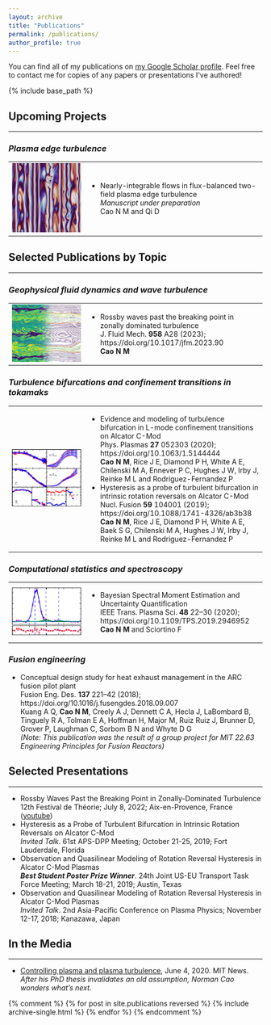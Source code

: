 ```yaml
---
layout: archive
title: "Publications"
permalink: /publications/
author_profile: true
---
```


You can find all of my publications on <a href="https://scholar.google.com/citations?user=WQRmB8MAAAAJ">my Google Scholar profile</a>. Feel free to contact me for copies of any papers or presentations I've authored!

{% include base_path %}

## Upcoming Projects
-----

### _Plasma edge turbulence_
<table>
  <tr>
    <td width="30%"><img src="/images/bhw.jpg" alt="Graphical abstract" width="100%" /></td>
    <td>
      <ul>
        <li><span class="papertitle">Nearly-integrable flows in flux-balanced two-field plasma edge turbulence</span><br/>
        <em>Manuscript under preparation</em><br/>
        Cao N M and Qi D</li>
      </ul>
    </td>
  </tr>
</table>

## Selected Publications by Topic
-----

### _Geophysical fluid dynamics and wave turbulence_
<table>
  <tr>
    <td width="30%"><img src="/images/rossbywaves.jpg" alt="Graphical abstract" width="100%" /></td>
    <td>
      <ul>
        <li><span class="papertitle">Rossby waves past the breaking point in zonally dominated turbulence</span><br/>
        J. Fluid Mech. <strong>958</strong> A28 (2023); <a>https://doi.org/10.1017/jfm.2023.90</a><br/>
        <strong>Cao N M</strong></li>
      </ul>
    </td>
  </tr>
</table>

### _Turbulence bifurcations and confinement transitions in tokamaks_
<table>
  <tr>
    <td width="30%"><img src="/images/hysteresis.png" alt="Graphical abstract" width="100%" /></td>
    <td>
      <ul>
        <li><span class="papertitle">Evidence and modeling of turbulence bifurcation in L-mode confinement transitions on Alcator C-Mod</span><br/>
        Phys. Plasmas <strong>27</strong> 052303 (2020); <a>https://doi.org/10.1063/1.5144444</a><br/>
        <strong>Cao N M</strong>, Rice J E, Diamond P H, White A E, Chilenski M A, Ennever P C, Hughes J W, Irby J, Reinke M L and Rodriguez-Fernandez P </li>
        <!-- -->
        <li><span class="papertitle">Hysteresis as a probe of turbulent bifurcation in intrinsic rotation reversals on Alcator C-Mod</span><br/>
        Nucl. Fusion <strong>59</strong> 104001 (2019); <a>https://doi.org/10.1088/1741-4326/ab3b38</a><br/>
        <strong>Cao N M</strong>, Rice J E, Diamond P H, White A E, Baek S G, Chilenski M A, Hughes J W, Irby J, Reinke M L and Rodriguez-Fernandez P</li>
      </ul>
    </td>
  </tr>
</table>

### _Computational statistics and spectroscopy_
<table>
  <tr>
    <td width="30%"><img src="/images/bsfc.jpg" alt="Graphical abstract" width="100%" /></td>
    <td>
      <ul>
        <li><span class="papertitle">Bayesian Spectral Moment Estimation and Uncertainty Quantification</span><br/>
        IEEE Trans. Plasma Sci. <strong>48</strong> 22–30 (2020); <a>https://doi.org/10.1109/TPS.2019.2946952</a><br/>
        <strong>Cao N M</strong> and Sciortino F</li>
      </ul>
    </td>
  </tr>
</table>

### _Fusion engineering_
<ul class="publist">
  <li><span class="papertitle">Conceptual design study for heat exhaust management in the ARC fusion pilot plant</span><br/>
  Fusion Eng. Des. <strong>137</strong> 221–42 (2018); <a>https://doi.org/10.1016/j.fusengdes.2018.09.007</a><br/>
  Kuang A Q, <strong>Cao N M</strong>, Creely A J, Dennett C A, Hecla J, LaBombard B, Tinguely R A, Tolman E A, Hoffman H, Major M, Ruiz Ruiz J, Brunner D, Grover P, Laughman C, Sorbom B N and Whyte D G<br/>
  <em>(Note: This publication was the result of a group project for MIT 22.63 Engineering Principles for Fusion Reactors)</em></li>
  
</ul>

## Selected Presentations
-----
* Rossby Waves Past the Breaking Point in Zonally-Dominated Turbulence \
12th Festival de Théorie; July 8, 2022; Aix-en-Provence, France ([youtube](https://www.youtube.com/watch?v=dZbMWlpAm0E))
* Hysteresis as a Probe of Turbulent Bifurcation in Intrinsic Rotation Reversals on Alcator C-Mod \
_Invited Talk_. 61st APS-DPP Meeting; October 21-25, 2019; Fort Lauderdale, Florida
* Observation and Quasilinear Modeling of Rotation Reversal Hysteresis in Alcator C-Mod Plasmas \
___Best Student Poster Prize Winner___. 24th Joint US-EU Transport Task Force Meeting; March 18-21, 2019; Austin, Texas
* Observation and Quasilinear Modeling of Rotation Reversal Hysteresis in Alcator C-Mod Plasmas \
_Invited Talk_. 2nd Asia-Pacific Conference on Plasma Physics; November 12-17, 2018; Kanazawa, Japan


## In the Media
-----
* [Controlling plasma and plasma turbulence](https://news.mit.edu/2020/norman-cao-addressing-challenges-controlling-plasma-and-plasma-turbulence-0604), June 4, 2020. MIT News. \
_After his PhD thesis invalidates an old assumption, Norman Cao wonders what’s next._

{% comment %} 
{% for post in site.publications reversed %}
  {% include archive-single.html %}
{% endfor %}
{% endcomment %}